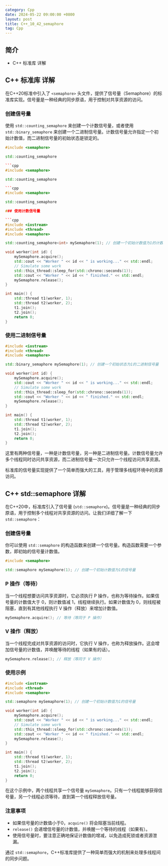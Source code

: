 ```yaml
---
category: Cpp
date: 2024-05-22 09:00:00 +0800
layout: post
title: C++_10_42_semaphore
tag: Cpp
---
```

## 简介

+ C++ <semaphore>标准库 详解

## C++ <semaphore>标准库 详解

在C++20标准中引入了 `<semaphore>` 头文件，提供了信号量（Semaphore）的标准库实现。信号量是一种经典的同步原语，用于控制对共享资源的访问。

### 创建信号量

使用 `std::counting_semaphore` 来创建一个计数信号量，或者使用 `std::binary_semaphore` 来创建一个二进制信号量。计数信号量允许指定一个初始计数值，而二进制信号量的初始状态是锁定的。

```cpp
#include <semaphore>

std::counting_semaphore

```cpp
#include <semaphore>

std::counting_semaphore

```cpp
#include <semaphore>

std::counting_semaphore

### 使用计数信号量

```cpp
#include <iostream>
#include <thread>
#include <semaphore>

std::counting_semaphore<int> mySemaphore(1); // 创建一个初始计数值为1的计数信号量

void worker(int id) {
    mySemaphore.acquire();
    std::cout << "Worker " << id << " is working..." << std::endl;
    // Simulate some work
    std::this_thread::sleep_for(std::chrono::seconds(1));
    std::cout << "Worker " << id << " finished." << std::endl;
    mySemaphore.release();
}

int main() {
    std::thread t1(worker, 1);
    std::thread t2(worker, 2);
    t1.join();
    t2.join();
    return 0;
}
```

### 使用二进制信号量

```cpp
#include <iostream>
#include <thread>
#include <semaphore>

std::binary_semaphore mySemaphore(1); // 创建一个初始状态为1的二进制信号量

void worker(int id) {
    mySemaphore.acquire();
    std::cout << "Worker " << id << " is working..." << std::endl;
    // Simulate some work
    std::this_thread::sleep_for(std::chrono::seconds(1));
    std::cout << "Worker " << id << " finished." << std::endl;
    mySemaphore.release();
}

int main() {
    std::thread t1(worker, 1);
    std::thread t2(worker, 2);
    t1.join();
    t2.join();
    return 0;
}
```

这里有两种信号量，一种是计数信号量，另一种是二进制信号量。计数信号量允许多个线程同时访问共享资源，而二进制信号量一次只允许一个线程访问共享资源。

标准库的信号量实现提供了一个简单而强大的工具，用于管理多线程环境中的资源访问。

## C++ std::semaphore 详解

在C++20中，标准库引入了信号量 (`std::semaphore`)。信号量是一种经典的同步原语，用于控制多个线程对共享资源的访问。让我们详细了解一下 `std::semaphore`：

### 创建信号量

你可以使用 `std::semaphore` 的构造函数来创建一个信号量。构造函数需要一个参数，即初始的信号量计数值。

```cpp
#include <semaphore>

std::semaphore mySemaphore(1); // 创建一个初始计数值为1的信号量
```

### P 操作（等待）

当一个线程想要访问共享资源时，它必须执行 P 操作，也称为等待操作。如果信号量的计数值大于 0，则计数值减 1，线程继续执行。如果计数值为 0，则线程被阻塞，直到有其他线程执行 V 操作（释放）来增加计数值。

```cpp
mySemaphore.acquire(); // 等待（等同于 P 操作）
```

### V 操作（释放）

当一个线程完成对共享资源的访问时，它执行 V 操作，也称为释放操作。这会增加信号量的计数值，并唤醒等待的线程（如果有的话）。

```cpp
mySemaphore.release(); // 释放（等同于 V 操作）
```

### 使用示例

```cpp
#include <iostream>
#include <thread>
#include <semaphore>

std::semaphore mySemaphore(1); // 创建一个初始计数值为1的信号量

void worker(int id) {
    mySemaphore.acquire();
    std::cout << "Worker " << id << " is working..." << std::endl;
    // Simulate some work
    std::this_thread::sleep_for(std::chrono::seconds(1));
    std::cout << "Worker " << id << " finished." << std::endl;
    mySemaphore.release();
}

int main() {
    std::thread t1(worker, 1);
    std::thread t2(worker, 2);
    t1.join();
    t2.join();
    return 0;
}
```

在这个示例中，两个线程共享一个信号量 `mySemaphore`。只有一个线程能够获得信号量，另一个线程必须等待，直到第一个线程释放信号量。

### 注意事项

- 如果信号量的计数值小于0，`acquire()` 将会阻塞当前线程。
- `release()` 会递增信号量的计数值，并唤醒一个等待的线程（如果有）。
- 使用信号量时，要注意正确地保证计数值的增减，以免造成死锁或者资源泄漏。

通过 `std::semaphore`，C++标准库提供了一种简单而强大的机制来处理多线程间的同步问题。